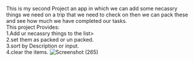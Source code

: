 This is my second Project an app in which we can add some necassry things we need on a trip that we need to check on then we can pack these and see how much we have completed our tasks.
<br/>
This project Provides:
<br/>
1.Add ur necassry things to the list>
<br/>
2.set them as packed or un packed.
<br/>
3.sort by Description or input.
<br/>
4.clear the items.
![Screenshot (265)](https://github.com/HusnainAli333/2nd_faraway_project/assets/130205723/ec7b98bf-247c-4dcb-8c02-c906f7569160)
